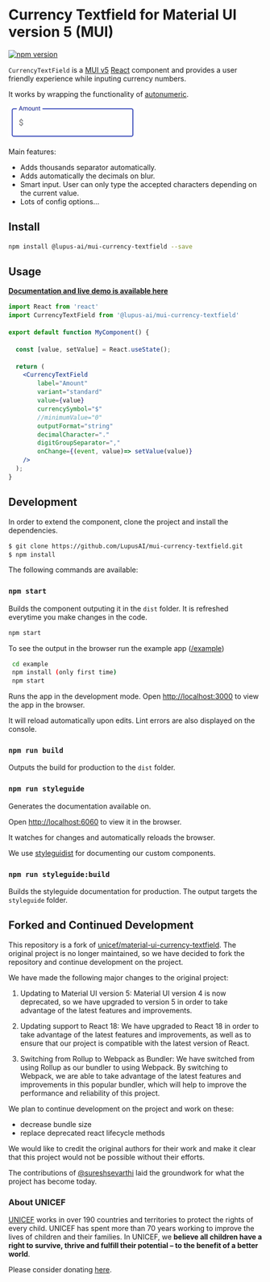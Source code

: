 # Currency Textfield for Material UI version 5 (MUI)
[![npm version](https://badge.fury.io/js/%40lupus-ai%2Fmui-currency-textfield.svg)](https://www.npmjs.com/package/%40lupus-ai%2Fmui-currency-textfield)

`CurrencyTextField` is a [MUI v5](https://mui.com/) [React](https://reactjs.org/) component and provides a user friendly experience while inputing currency numbers.

It works by wrapping the functionality of <a href="https://github.com/autoNumeric/autoNumeric">autonumeric</a>.

![Example of material](https://raw.githubusercontent.com/LupusAI/mui-currency-textfield/master/mui-currency-field.gif)

Main features:
 * Adds thousands separator automatically.
 * Adds automatically the decimals on blur.
 * Smart input. User can only type the accepted characters depending on the current value.
 * Lots of config options...

## Install

 ```bash
 npm install @lupus-ai/mui-currency-textfield --save
```

## Usage

**[Documentation and live demo is available here](https://LupusAI.github.io/mui-currency-textfield/)**


```jsx
import React from 'react'
import CurrencyTextField from '@lupus-ai/mui-currency-textfield'

export default function MyComponent() {

  const [value, setValue] = React.useState();

  return (
    <CurrencyTextField
		label="Amount"
		variant="standard"
		value={value}
		currencySymbol="$"
		//minimumValue="0"
		outputFormat="string"
		decimalCharacter="."
		digitGroupSeparator=","
		onChange={(event, value)=> setValue(value)}
    />
  );
}
```


## Development

In order to extend the component, clone the project and install the dependencies.
```bash
$ git clone https://github.com/LupusAI/mui-currency-textfield.git
$ npm install
```

The following commands are available: 

### `npm start`

Builds the component outputing it in the `dist` folder. It is refreshed everytime you make changes in the code.

```bash
npm start
```

To see the output in the browser run the example app ([/example](https://github.com/LupusAI/mui-currency-textfield/tree/master/example))

```bash
 cd example 
 npm install (only first time)
 npm start
 ```
Runs the app in the development mode. Open [http://localhost:3000](http://localhost:3000) to view the app in the browser.

It will reload automatically upon edits. Lint errors are also displayed on the console.

### `npm run build`

Outputs the build for production to the `dist` folder.

### `npm run styleguide`
Generates the documentation available on.

Open [http://localhost:6060](http://localhost:6060) to view it in the browser.

It watches for changes and automatically reloads the browser.

We use [styleguidist](https://react-styleguidist.js.org/) for documenting our custom components.

### `npm run styleguide:build`
Builds the styleguide documentation for production. The output targets the `styleguide` folder.


## Forked and Continued Development

This repository is a fork of [unicef/material-ui-currency-textfield](https://github.com/unicef/material-ui-currency-textfield). The original project is no longer maintained, so we have decided to fork the repository and continue development on the project.

We have made the following major changes to the original project:

1. Updating to Material UI version 5:
Material UI version 4 is now deprecated, so we have upgraded to version 5 in order to take advantage of the latest features and improvements.

2. Updating support to React 18:
We have upgraded to React 18 in order to take advantage of the latest features and improvements, as well as to ensure that our project is compatible with the latest version of React.

3. Switching from Rollup to Webpack as Bundler:
We have switched from using Rollup as our bundler to using Webpack. By switching to Webpack, we are able to take advantage of the latest features and improvements in this popular bundler, which will help to improve the performance and reliability of this project.

We plan to continue development on the project and work on these:
- decrease bundle size
- replace deprecated react lifecycle methods

We would like to credit the original authors for their work and make it clear that this project would not be possible without their efforts.

The contributions of [@sureshsevarthi](http://github.com/sureshsevarthi) laid the groundwork for what the project has become today.

### About UNICEF

[UNICEF](https://www.unicef.org/) works in over 190 countries and territories to protect the rights of every child. UNICEF has spent more than 70 years working to improve the lives of children and their families. In UNICEF, we **believe all children have a right to survive, thrive and fulfill their potential – to the benefit of a better world**.

Please consider donating [here](https://donate.unicef.org/donate/now).
